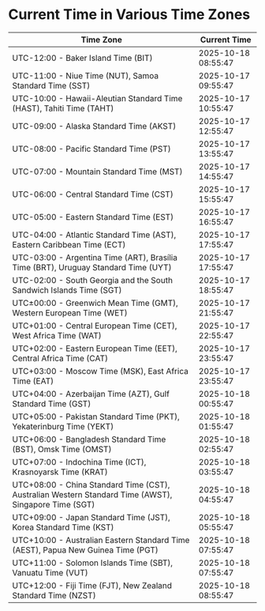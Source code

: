 # Current Time in Various Time Zones

| Time Zone | Current Time |
|-----------|--------------|
| UTC-12:00 - Baker Island Time (BIT) | 2025-10-18 08:55:47 |
| UTC-11:00 - Niue Time (NUT), Samoa Standard Time (SST) | 2025-10-17 09:55:47 |
| UTC-10:00 - Hawaii-Aleutian Standard Time (HAST), Tahiti Time (TAHT) | 2025-10-17 10:55:47 |
| UTC-09:00 - Alaska Standard Time (AKST) | 2025-10-17 12:55:47 |
| UTC-08:00 - Pacific Standard Time (PST) | 2025-10-17 13:55:47 |
| UTC-07:00 - Mountain Standard Time (MST) | 2025-10-17 14:55:47 |
| UTC-06:00 - Central Standard Time (CST) | 2025-10-17 15:55:47 |
| UTC-05:00 - Eastern Standard Time (EST) | 2025-10-17 16:55:47 |
| UTC-04:00 - Atlantic Standard Time (AST), Eastern Caribbean Time (ECT) | 2025-10-17 17:55:47 |
| UTC-03:00 - Argentina Time (ART), Brasília Time (BRT), Uruguay Standard Time (UYT) | 2025-10-17 17:55:47 |
| UTC-02:00 - South Georgia and the South Sandwich Islands Time (SGT) | 2025-10-17 18:55:47 |
| UTC±00:00 - Greenwich Mean Time (GMT), Western European Time (WET) | 2025-10-17 21:55:47 |
| UTC+01:00 - Central European Time (CET), West Africa Time (WAT) | 2025-10-17 22:55:47 |
| UTC+02:00 - Eastern European Time (EET), Central Africa Time (CAT) | 2025-10-17 23:55:47 |
| UTC+03:00 - Moscow Time (MSK), East Africa Time (EAT) | 2025-10-17 23:55:47 |
| UTC+04:00 - Azerbaijan Time (AZT), Gulf Standard Time (GST) | 2025-10-18 00:55:47 |
| UTC+05:00 - Pakistan Standard Time (PKT), Yekaterinburg Time (YEKT) | 2025-10-18 01:55:47 |
| UTC+06:00 - Bangladesh Standard Time (BST), Omsk Time (OMST) | 2025-10-18 02:55:47 |
| UTC+07:00 - Indochina Time (ICT), Krasnoyarsk Time (KRAT) | 2025-10-18 03:55:47 |
| UTC+08:00 - China Standard Time (CST), Australian Western Standard Time (AWST), Singapore Time (SGT) | 2025-10-18 04:55:47 |
| UTC+09:00 - Japan Standard Time (JST), Korea Standard Time (KST) | 2025-10-18 05:55:47 |
| UTC+10:00 - Australian Eastern Standard Time (AEST), Papua New Guinea Time (PGT) | 2025-10-18 07:55:47 |
| UTC+11:00 - Solomon Islands Time (SBT), Vanuatu Time (VUT) | 2025-10-18 07:55:47 |
| UTC+12:00 - Fiji Time (FJT), New Zealand Standard Time (NZST) | 2025-10-18 08:55:47 |
